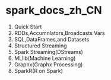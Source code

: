 # spark_docs_zh_CN
1. Quick Start
2. RDDs,Accumnlators,Broadcasts Vars
3. SQL,DataFrames,and Datasets
4. Structured Streaming
5. Spark Streaming(DStreams)
6. MLlib(Machine Learning)
7. Graphx(Graphx Processing)
8. SparkR(R on Spark)
